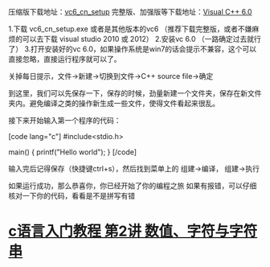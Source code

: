 压缩版下载地址：<a href="http://www.lellansin.com/wp-content/uploads/2012/10/vc6_cn_setup.exe">vc6_cn_setup</a>
完整版、加强版等下载地址：<a href="http://hi.baidu.com/jsj08/item/fa8ac4c44aafa22947d5c046" rel="nofollow" target="_blank">Visual C++ 6.0</a>

1.下载 vc6_cn_setup.exe 或者是其他版本的vc6 （推荐下载完整版，或者不嫌麻烦的可以去下载 visual studio 2010 或 2012）
2.安装vc 6.0 （一路确定过去就行了）
3.打开安装好的vc 6.0，如果操作系统是win7的话会提示不兼容，这个可以直接忽略，直接运行程序就可以了。

关掉每日提示，文件-&gt;新建-&gt;切换到文件-&gt;C++ source file-&gt;确定

到这里，我们可以先保存一下，保存的时候，劲量新建一个文件夹，保存在新文件夹内。避免编译之类的操作新生成一些文件，使得文件看起来很乱。

接下来开始输入第一个程序的代码：

[code lang="c"]
#include<stdio.h>

main()
{
    printf("Hello world");
}
[/code]

输入完后记得保存（快捷键ctrl+s），然后找到菜单上的 组建-&gt;编译， 组建-&gt;执行

如果运行成功，那么恭喜你，你已经开始了你的编程之旅
如果有报错，可以仔细核对一下你的代码，看看是不是拼写有错
<h1><a title="链向 c语言入门教程 第2讲 数值、字符与字符串 的固定链接" href="http://www.lellansin.com/?p=70" rel="bookmark">c语言入门教程 第2讲 数值、字符与字符串</a></h1>